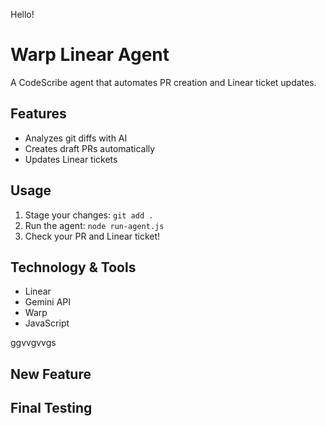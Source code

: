 Hello!
# Warp Linear Agent

A CodeScribe agent that automates PR creation and Linear ticket updates.

## Features
- Analyzes git diffs with AI
- Creates draft PRs automatically
- Updates Linear tickets

## Usage

1. Stage your changes: `git add .`
2. Run the agent: `node run-agent.js`
3. Check your PR and Linear ticket!

## Technology & Tools 
- Linear 
- Gemini API
- Warp
- JavaScript 

ggvvgvvgs
## New Feature
## Final Testing
